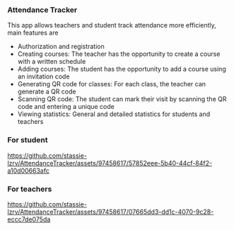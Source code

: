 ### Attendance Tracker
This app allows teachers and student track attendance more efficiently, main features are
- Authorization and registration
- Creating courses: The teacher has the opportunity to create a course with a written schedule
- Adding courses: The student has the opportunity to add a course using an invitation code
- Generating QR code for classes: For each class, the teacher can generate a QR code
- Scanning QR code: The student can mark their visit by scanning the QR code and entering a unique code
- Viewing statistics: General and detailed statistics for students and teachers

### For student
https://github.com/stassie-lzrv/AttendanceTracker/assets/97458617/57852eee-5b40-44cf-84f2-a10d00663afc

### For teachers
https://github.com/stassie-lzrv/AttendanceTracker/assets/97458617/07665dd3-dd1c-4070-9c28-eccc7de075da

